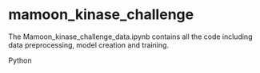 # mamoon_kinase_challenge

The Mamoon_kinase_challenge_data.ipynb contains all the code including data preprocessing, model creation and training.


  Python
